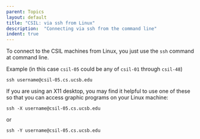 ```yaml
---
parent: Topics
layout: default
title: "CSIL: via ssh from Linux"
description:  "Connecting via ssh from the command line"
indent: true
---
```


To connect to the CSIL machines from Linux, you just use the `ssh` command at command line.

Example (in this case `csil-05` could be any of `csil-01` through `csil-48`)

```
ssh username@csil-05.cs.ucsb.edu
```

If you are using an X11 desktop, you may find it helpful to use one of these so that you can access graphic programs on your Linux machine:


```
ssh -X username@csil-05.cs.ucsb.edu
```

or

```
ssh -Y username@csil-05.cs.ucsb.edu
```
